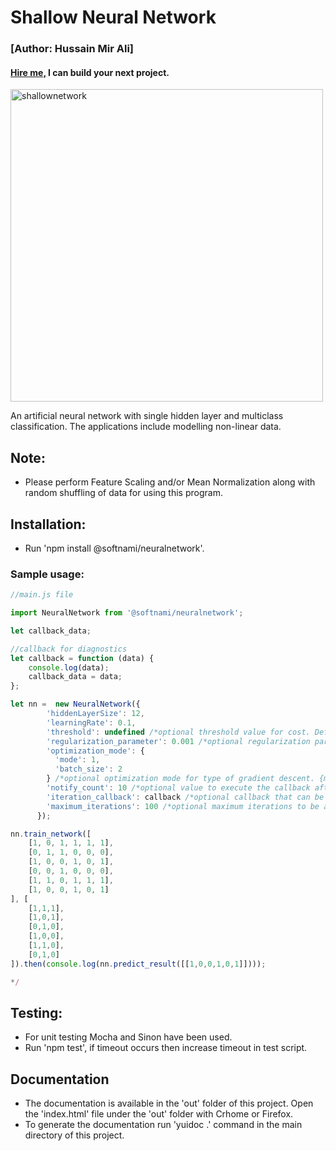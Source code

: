 # Shallow Neural Network 
### [Author: Hussain Mir Ali]
#### [Hire me,](mailto:hkmirali+npm@gmail.com) I can build your next project. 

<img src="https://upload.wikimedia.org/wikipedia/commons/1/1e/Artificial_Neural_Network.jpg"  width="500px" alt="shallownetwork"></img>

An artificial neural network with single hidden layer and multiclass classification. The applications include modelling non-linear data.

## Note: 
* Please perform Feature Scaling and/or Mean Normalization along with random shuffling of data for using this program.

## Installation:
*  Run 'npm install @softnami/neuralnetwork'.

### Sample usage:

```javascript
//main.js file

import NeuralNetwork from '@softnami/neuralnetwork';

let callback_data;

//callback for diagnostics
let callback = function (data) {
    console.log(data);
    callback_data = data;
};

let nn =  new NeuralNetwork({
        'hiddenLayerSize': 12,
        'learningRate': 0.1,
        'threshold': undefined /*optional threshold value for cost. Defaults to 1/(e^3).*/ ,
        'regularization_parameter': 0.001 /*optional regularization parameter to prevent overfitting. Defaults to 0.01.*/ ,
        'optimization_mode': {
          'mode': 1,
          'batch_size': 2
        } /*optional optimization mode for type of gradient descent. {mode:1, 'batch_size': <your size>} for mini-batch and {mode: 0} for batch. Defaults to batch gradient descent.*/ ,
        'notify_count': 10 /*optional value to execute the callback after every x number of iterations. Defaults to 100. */ ,
        'iteration_callback': callback /*optional callback that can be used for getting cost and iteration value on every notify count. Defaults to empty function.*/ ,
        'maximum_iterations': 100 /*optional maximum iterations to be allowed. Defaults to 1000.*/
      });

nn.train_network([
    [1, 0, 1, 1, 1, 1],
    [0, 1, 1, 0, 0, 0],
    [1, 0, 0, 1, 0, 1],
    [0, 0, 1, 0, 0, 0],
    [1, 1, 0, 1, 1, 1],
    [1, 0, 0, 1, 0, 1]
], [
    [1,1,1],
    [1,0,1],
    [0,1,0],
    [1,0,0],
    [1,1,0],
    [0,1,0]
]).then(console.log(nn.predict_result([[1,0,0,1,0,1]])));  

*/
```

## Testing:
* For unit testing Mocha and Sinon have been used. 
* Run 'npm test', if timeout occurs then increase timeout in test script.

## Documentation
*  The documentation is available in the 'out' folder of this project. Open the 'index.html' file under the 'out' folder with Crhome or Firefox.
*  To generate the  documentation run 'yuidoc .' command in the main directory of this project.

